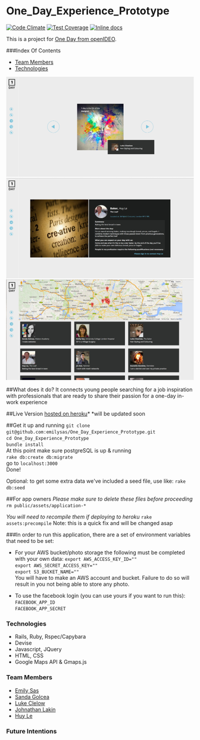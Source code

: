 # One_Day_Experience_Prototype

[![Code Climate](https://codeclimate.com/github/emilysas/One_Day_Experience_Prototype/badges/gpa.svg)](https://codeclimate.com/github/emilysas/One_Day_Experience_Prototype) [![Test Coverage](https://codeclimate.com/github/emilysas/One_Day_Experience_Prototype/badges/coverage.svg)](https://codeclimate.com/github/emilysas/One_Day_Experience_Prototype) [![Inline docs](http://inch-ci.org/github/emilysas/One_Day_Experience_Prototype.svg?branch=master)](http://inch-ci.org/github/emilysas/One_Day_Experience_Prototype)


This is a project for [One Day from openIDEO](https://openideo.com/challenge/youth-employment-pathways/ideas/one-day).

###Index Of Contents
- <a href="#team-members">Team Members</a>
- <a href="#technologies">Technologies</a>

![Screenshot1](public/images/screenshot1.png?raw=true)
![Screenshot2](public/images/screenshot2.png?raw=true)
![Screenshot3](public/images/screenshot3.png?raw=true)


##What does it do?
It connects young people searching for a job inspiration with professionals that are ready to share their passion for a one-day in-work experience

##Live Version
[hosted on heroku](https://one-day-xp.herokuapp.com/)*
*will be updated soon

##Get it up and running
`git clone git@github.com:emilysas/One_Day_Experience_Prototype.git`  
`cd One_Day_Experience_Prototype`  
`bundle install`  
At this point make sure postgreSQL is up & running  
`rake db:create db:migrate`  
go to `localhost:3000`  
Done!

Optional:
to get some extra data we've included a seed file, use like:
`rake db:seed`

##For app owners
*Please make sure to delete these files before proceeding*
 `rm public/assets/application-*`
 
*You will need to recompile them if deploying to heroku*
`rake assets:precompile`
Note: this is a quick fix and will be changed asap

###In order to run this application, there are a set of environment variables that need to be set:

* For your AWS bucket/photo storage the following must be completed with your own data:
`export AWS_ACCESS_KEY_ID=""`  
`export AWS_SECRET_ACCESS_KEY=""`  
`export S3_BUCKET_NAME=""`  
You will have to make an AWS account and bucket.
Failure to do so will result in you not being able to store any photo.

* To use the facebook login (you can use yours if you want to run this): 
`FACEBOOK_APP_ID`  
`FACEBOOK_APP_SECRET`

### Technologies
- Rails, Ruby, Rspec/Capybara
- Devise
- Javascript, JQuery
- HTML, CSS
- Google Maps API & Gmaps.js

[](#team)<a name="team"></a>
### Team Members
- [Emily Sas](https://github.com/emilysas)
- [Sanda Golcea](https://github.com/sandagolcea)
- [Luke Clelow](https://github.com/lukeclewlow)
- [Johnathan Lakin](https://github.com/jjlakin)
- [Huy Le](https://github.com/tekhuy)

### Future Intentions
